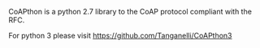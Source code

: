 CoAPthon is a python 2.7 library to the CoAP protocol compliant with the RFC.

For python 3 please visit https://github.com/Tanganelli/CoAPthon3